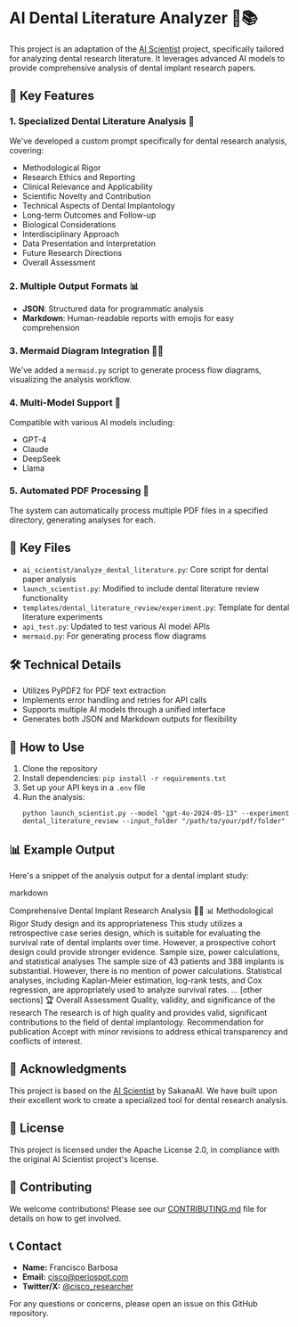 # AI Dental Literature Analyzer 🦷📚

This project is an adaptation of the [AI Scientist](https://github.com/SakanaAI/AI-Scientist) project, specifically tailored for analyzing dental research literature. It leverages advanced AI models to provide comprehensive analysis of dental implant research papers.

## 🌟 Key Features

### 1. Specialized Dental Literature Analysis 🔬

We've developed a custom prompt specifically for dental research analysis, covering:

- Methodological Rigor
- Research Ethics and Reporting
- Clinical Relevance and Applicability
- Scientific Novelty and Contribution
- Technical Aspects of Dental Implantology
- Long-term Outcomes and Follow-up
- Biological Considerations
- Interdisciplinary Approach
- Data Presentation and Interpretation
- Future Research Directions
- Overall Assessment

### 2. Multiple Output Formats 📊

- **JSON**: Structured data for programmatic analysis
- **Markdown**: Human-readable reports with emojis for easy comprehension

### 3. Mermaid Diagram Integration 🧜‍♀️

We've added a `mermaid.py` script to generate process flow diagrams, visualizing the analysis workflow.

### 4. Multi-Model Support 🤖

Compatible with various AI models including:
- GPT-4
- Claude
- DeepSeek
- Llama

### 5. Automated PDF Processing 📄

The system can automatically process multiple PDF files in a specified directory, generating analyses for each.

## 📁 Key Files

- `ai_scientist/analyze_dental_literature.py`: Core script for dental paper analysis
- `launch_scientist.py`: Modified to include dental literature review functionality
- `templates/dental_literature_review/experiment.py`: Template for dental literature experiments
- `api_test.py`: Updated to test various AI model APIs
- `mermaid.py`: For generating process flow diagrams

## 🛠 Technical Details

- Utilizes PyPDF2 for PDF text extraction
- Implements error handling and retries for API calls
- Supports multiple AI models through a unified interface
- Generates both JSON and Markdown outputs for flexibility

## 🚀 How to Use

1. Clone the repository
2. Install dependencies: `pip install -r requirements.txt`
3. Set up your API keys in a `.env` file
4. Run the analysis: 
   ```
   python launch_scientist.py --model "gpt-4o-2024-05-13" --experiment dental_literature_review --input_folder "/path/to/your/pdf/folder"
   ```

## 📊 Example Output

Here's a snippet of the analysis output for a dental implant study:

markdown

Comprehensive Dental Implant Research Analysis 🦷🔬
📊 Methodological Rigor
Study design and its appropriateness
This study utilizes a retrospective case series design, which is suitable for evaluating the survival rate of dental implants over time. However, a prospective cohort design could provide stronger evidence.
Sample size, power calculations, and statistical analyses
The sample size of 43 patients and 388 implants is substantial. However, there is no mention of power calculations. Statistical analyses, including Kaplan-Meier estimation, log-rank tests, and Cox regression, are appropriately used to analyze survival rates.
... [other sections]
🏆 Overall Assessment
Quality, validity, and significance of the research
The research is of high quality and provides valid, significant contributions to the field of dental implantology.
Recommendation for publication
Accept with minor revisions to address ethical transparency and conflicts of interest.

## 🙏 Acknowledgments

This project is based on the [AI Scientist](https://github.com/SakanaAI/AI-Scientist) by SakanaAI. We have built upon their excellent work to create a specialized tool for dental research analysis.

## 📄 License

This project is licensed under the Apache License 2.0, in compliance with the original AI Scientist project's license.

## 🤝 Contributing

We welcome contributions! Please see our [CONTRIBUTING.md](CONTRIBUTING.md) file for details on how to get involved.

## 📞 Contact

- **Name:** Francisco Barbosa
- **Email:** [cisco@periospot.com](mailto:cisco@periospot.com)
- **Twitter/X:** [@cisco_researcher](https://twitter.com/cisco_researcher)


For any questions or concerns, please open an issue on this GitHub repository.